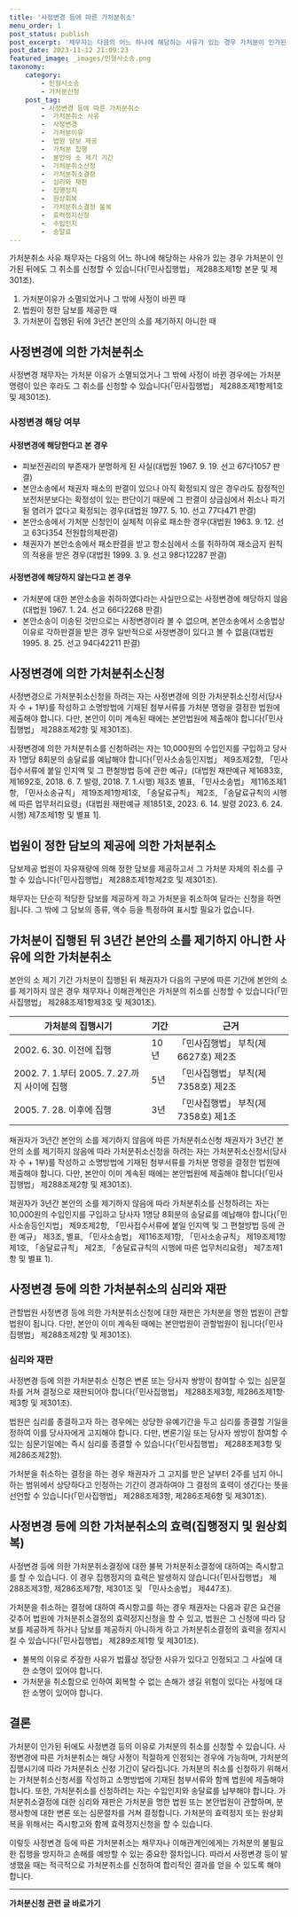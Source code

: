 ```yaml
---
title: '사정변경 등에 따른 가처분취소'
menu_order: 1
post_status: publish
post_excerpt: '채무자는 다음의 어느 하나에 해당하는 사유가 있는 경우 가처분이 인가된 뒤에도 그 취소를 신청할 수 있습니다  민사집행법  제288조제1항 본문 및 제301조 .'
post_date: 2023-11-12 21:09:23
featured_image: _images/민형사소송.png
taxonomy:
    category:
        - 민형사소송
        - 가처분신청
    post_tag:
        - 사정변경 등에 따른 가처분취소
        -  가처분취소 사유
        -  사정변경
        -  가처분이유
        -  법원 담보 제공
        -  가처분 집행
        -  본안의 소 제기 기간
        -  가처분취소신청
        -  가처분취소결정
        -  심리와 재판
        -  집행정지
        -  원상회복
        -  가처분취소결정 불복
        -  효력정지신청
        -  수입인지
        -  송달료
---
```



가처분취소 사유
채무자는 다음의 어느 하나에 해당하는 사유가 있는 경우 가처분이 인가된 뒤에도 그 취소를 신청할 수 있습니다(「민사집행법」 제288조제1항 본문 및 제301조).

1. 가처분이유가 소멸되었거나 그 밖에 사정이 바뀐 때
2. 법원이 정한 담보를 제공한 때
3. 가처분이 집행된 뒤에 3년간 본안의 소를 제기하지 아니한 때

## 사정변경에 의한 가처분취소

사정변경
채무자는 가처분 이유가 소멸되었거나 그 밖에 사정이 바뀐 경우에는 가처분 명령이 있은 후라도 그 취소를 신청할 수 있습니다(「민사집행법」 제288조제1항제1호 및 제301조).

### 사정변경 해당 여부

#### 사정변경에 해당한다고 본 경우
- 피보전권리의 부존재가 분명하게 된 사실(대법원 1967. 9. 19. 선고 67다1057 판결)
- 본안소송에서 채권자 패소의 판결이 있으나 아직 확정되지 않은 경우라도 잠정적인 보전처분보다는 확정성이 있는 판단이기 때문에 그 판결이 상급심에서 취소나 파기될 염려가 없다고 확정되는 경우(대법원 1977. 5. 10. 선고 77다471 판결)
- 본안소송에서 가처분 신청인이 실체적 이유로 패소한 경우(대법원 1963. 9. 12. 선고 63다354 전원합의체판결)
- 채권자가 본안소송에서 패소판결을 받고 항소심에서 소를 취하하여 재소금지 원칙의 적용을 받은 경우(대법원 1999. 3. 9. 선고 98다12287 판결)

#### 사정변경에 해당하지 않는다고 본 경우
- 가처분에 대한 본안소송을 취하하였다라는 사실만으로는 사정변경에 해당하지 않음(대법원 1967. 1. 24. 선고 66다2268 판결)
- 본안소송이 이송된 것만으로는 사정변경이라 볼 수 없으며, 본안소송에서 소송법상 이유로 각하판결을 받은 경우 일반적으로 사정변경이 있다고 볼 수 없음(대법원 1995. 8. 25. 선고 94다42211 판결)

## 사정변경에 의한 가처분취소신청

사정변경으로 가처분취소신청을 하려는 자는 사정변경에 의한 가처분취소신청서(당사자 수 + 1부)를 작성하고 소명방법에 기재된 첨부서류를 가처분 명령을 결정한 법원에 제출해야 합니다. 다만, 본안이 이미 계속된 때에는 본안법원에 제출해야 합니다(「민사집행법」 제288조제2항 및 제301조).

사정변경에 의한 가처분취소를 신청하려는 자는 10,000원의 수입인지를 구입하고 당사자 1명당 8회분의 송달료를 예납해야 합니다(「민사소송등인지법」 제9조제2항, 「민사접수서류에 붙일 인지액 및 그 편철방법 등에 관한 예규」(대법원 재판예규 제1683호,제1692호, 2018. 6. 7. 발령, 2018. 7. 1.시행) 제3조 별표, 「민사소송법」 제116조제1항, 「민사소송규칙」 제19조제1항제1호, 「송달료규칙」 제2조, 「송달료규칙의 시행에 따른 업무처리요령」(대법원 재판예규 제1851호, 2023. 6. 14. 발령 2023. 6. 24. 시행) 제7조제1항 및 별표 1].

## 법원이 정한 담보의 제공에 의한 가처분취소

담보제공
법원이 자유재량에 의해 정한 담보를 제공하고서 그 가처분 자체의 취소를 구할 수 있습니다(「민사집행법」 제288조제1항제2호 및 제301조).

채무자는 단순히 적당한 담보를 제공하게 하고 가처분을 취소하여 달라는 신청을 하면 됩니다. 그 밖에 그 담보의 종류, 액수 등을 특정하여 표시할 필요가 없습니다.

## 가처분이 집행된 뒤 3년간 본안의 소를 제기하지 아니한 사유에 의한 가처분취소

본안의 소 제기 기간
가처분이 집행된 뒤 채권자가 다음의 구분에 따른 기간에 본안의 소를 제기하지 않은 경우 채무자나 이해관계인은 가처분의 취소를 신청할 수 있습니다(「민사집행법」 제288조제1항제3호 및 제301조).

| 가처분의 집행시기 | 기간                 | 근거                      |
| ------------------ | -------------------- | ------------------------- |
| 2002. 6. 30. 이전에 집행 | 10년 | 「민사집행법」 부칙(제6627호) 제2조    |
| 2002. 7. 1.부터 2005. 7. 27.까지 사이에 집행 | 5년  |「민사집행법」 부칙(제7358호) 제2조   |
| 2005. 7. 28. 이후에 집행  | 3년  |「민사집행법」 부칙(제7358호) 제1조    |

채권자가 3년간 본안의 소를 제기하지 않음에 따른 가처분취소신청
채권자가 3년간 본안의 소를 제기하지 않음에 따라 가처분취소신청을 하려는 자는 가처분취소신청서(당사자 수 + 1부)를 작성하고 소명방법에 기재된 첨부서류를 가처분 명령을 결정한 법원에 제출해야 합니다. 다만, 본안이 이미 계속된 때에는 본안법원에 제출해야 합니다(「민사집행법」 제288조제2항 및 제301조).

채권자가 3년간 본안의 소를 제기하지 않음에 따라 가처분취소를 신청하려는 자는 10,000원의 수입인지를 구입하고 당사자 1명당 8회분의 송달료를 예납해야 합니다(「민사소송등인지법」 제9조제2항, 「민사접수서류에 붙일 인지액 및 그 편철방법 등에 관한 예규」 제3조, 별표, 「민사소송법」 제116조제1항, 「민사소송규칙」 제19조제1항제1호, 「송달료규칙」 제2조, 「송달료규칙의 시행에 따른 업무처리요령」 제7조제1항 및 별표 1).

## 사정변경 등에 의한 가처분취소의 심리와 재판

관할법원
사정변경 등에 의한 가처분취소신청에 대한 재판은 가처분을 명한 법원이 관할법원이 됩니다. 다만, 본안이 이미 계속된 때에는 본안법원이 관할법원이 됩니다(「민사집행법」 제288조제2항 및 제301조).

### 심리와 재판

사정변경 등에 의한 가처분취소 신청은 변론 또는 당사자 쌍방이 참여할 수 있는 심문절차를 거쳐 결정으로 재판되어야 합니다(「민사집행법」 제288조제3항, 제286조제1항·제3항 및 제301조).

법원은 심리를 종결하고자 하는 경우에는 상당한 유예기간을 두고 심리를 종결할 기일을 정하여 이를 당사자에게 고지해야 합니다. 다만, 변론기일 또는 당사자 쌍방이 참여할 수 있는 심문기일에는 즉시 심리를 종결할 수 있습니다(「민사집행법」 제288조제3항 및 제286조제2항).

가처분을 취소하는 결정을 하는 경우 채권자가 그 고지를 받은 날부터 2주를 넘지 아니하는 범위에서 상당하다고 인정하는 기간이 경과하여야 그 결정의 효력이 생긴다는 뜻을 선언할 수 있습니다(「민사집행법」 제288조제3항, 제286조제6항 및 제301조).

## 사정변경 등에 의한 가처분취소의 효력(집행정지 및 원상회복)

사정변경 등에 의한 가처분취소결정에 대한 불복
가처분취소결정에 대하여는 즉시항고를 할 수 있습니다. 이 경우 집행정지의 효력은 발생하지 않습니다(「민사집행법」 제288조제3항, 제286조제7항, 제301조 및 「민사소송법」 제447조).

가처분을 취소하는 결정에 대하여 즉시항고를 하는 경우 채권자는 다음과 같은 요건을 갖추어 법원에 가처분취소결정의 효력정지신청을 할 수 있고, 법원은 그 신청에 따라 담보를 제공하게 하거나 담보를 제공하지 아니하게 하고 가처분취소결정의 효력을 정지시킬 수 있습니다(「민사집행법」 제289조제1항 및 제301조).

- 불복의 이유로 주장한 사유가 법률상 정당한 사유가 있다고 인정되고 그 사실에 대한 소명이 있어야 합니다.
- 가처분을 취소함으로 인하여 회복할 수 없는 손해가 생길 위험이 있다는 사정에 대한 소명이 있어야 합니다.

## 결론

가처분이 인가된 뒤에도 사정변경 등의 이유로 가처분의 취소를 신청할 수 있습니다. 사정변경에 따른 가처분취소는 해당 사정이 적절하게 인정되는 경우에 가능하며, 가처분의 집행시기에 따라 가처분취소 신청 기간이 달라집니다. 가처분의 취소를 신청하기 위해서는 가처분취소신청서를 작성하고 소명방법에 기재된 첨부서류와 함께 법원에 제출해야 합니다. 또한, 가처분취소를 신청하려는 자는 수입인지와 송달료를 납부해야 합니다. 가처분취소결정에 대한 심리와 재판은 가처분을 명한 법원 또는 본안법원이 관할하며, 분쟁사항에 대한 변론 또는 심문절차를 거쳐 결정합니다. 가처분의 효력정지 또는 원상회복을 위해서는 즉시항고와 함께 효력정지신청을 할 수 있습니다.

이렇듯 사정변경 등에 따른 가처분취소는 채무자나 이해관계인에게는 가처분의 불필요한 집행을 방지하고 손해를 예방할 수 있는 중요한 절차입니다. 따라서 사정변경 등이 발생했을 때는 적극적으로 가처분취소를 신청하여 합리적인 결과를 얻을 수 있도록 해야 합니다.
<!-- wp:separator -->
<hr class="wp-block-separator has-alpha-channel-opacity"/>
<!-- /wp:separator -->

<!-- wp:group {"backgroundColor":"base","layout":{"type":"constrained"}} -->
<div class="wp-block-group has-base-background-color has-background"><!-- wp:paragraph {"align":"center","fontSize":"medium"} -->
<p class="has-text-align-center has-large-font-size"><strong>가처분신청 관련 글 바로가기</strong></p>
<!-- /wp:paragraph -->


<!-- wp:latest-posts
{"categories":[{"id":14597,"count":19,"description":"","link":"https://uknowlaw.com/category/%ea%b0%80%ec%b2%98%eb%b6%84%ec%8b%a0%ec%b2%ad/","name":"가처분신청","slug":"가처분신청","taxonomy":"category","parent":0,"meta":[],"_links":{"self":[{"href":"https://uknowlaw.com/wp-json/wp/v2/categories/14597"}],"collection":[{"href":"https://uknowlaw.com/wp-json/wp/v2/categories"}],"about":[{"href":"https://uknowlaw.com/wp-json/wp/v2/taxonomies/category"}],"wp:post_type":[{"href":"https://uknowlaw.com/wp-json/wp/v2/posts?categories=14597"}],"curies":[{"name":"wp","href":"https://api.w.org/{rel}","templated":true}]}}],"postsToShow":100,"excerptLength":28,"postLayout":"grid","columns":2,"featuredImageAlign":"left","featuredImageSizeSlug":"large","fontSize":"small"} /--></div>
<!-- /wp:group -->